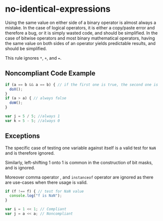 # no-identical-expressions

Using the same value on either side of a binary operator is almost always a mistake. In the case 
of logical operators, it is either a copy/paste error and therefore a bug, or it is simply wasted 
code, and should be simplified. In the case of bitwise operators and most binary mathematical 
operators, having the same value on both sides of an operator yields predictable results, and 
should be simplified.

This rule ignores `*`, `+`, and `=`.

## Noncompliant Code Example

```javascript
if (a == b && a == b) { // if the first one is true, the second one is too
  doX();
}
if (a > a) { // always false
  doW();
}

var j = 5 / 5; //always 1
var k = 5 - 5; //always 0
```

## Exceptions

The specific case of testing one variable against itself is a valid test for `NaN` and is therefore ignored.

Similarly, left-shifting 1 onto 1 is common in the construction of bit masks, and is ignored.

Moreover comma operator , and `instanceof` operator are ignored as there are use-cases when there usage is valid.

```javascript
if (f !== f) { // test for NaN value
  console.log("f is NaN");
}

var i = 1 << 1; // Compliant
var j = a << a; // Noncompliant
```